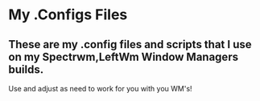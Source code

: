 # My .Configs Files
These are my .config files and scripts that I use on my
Spectrwm,LeftWm Window Managers builds.
---
Use and adjust as need to work for you with you WM's!
